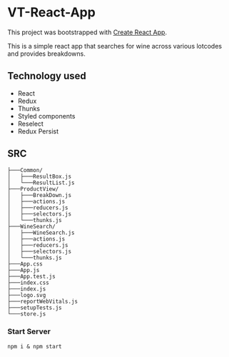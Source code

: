 # VT-React-App

This project was bootstrapped with [Create React App](https://github.com/facebook/create-react-app).

This is a simple react app that searches for wine across various lotcodes and provides breakdowns.

## Technology used
* React
* Redux
* Thunks
* Styled components
* Reselect
* Redux Persist

## SRC
```
├───Common/
│   ├───ResultBox.js
│   └───ResultList.js
├───ProductView/
│   ├───BreakDown.js
│   ├───actions.js
│   ├───reducers.js
│   ├───selectors.js
│   └───thunks.js
├───WineSearch/
│   ├───WineSearch.js
│   ├───actions.js
│   ├───reducers.js
│   ├───selectors.js
│   └───thunks.js
├───App.css
├───App.js
├───App.test.js
├───index.css
├───index.js
├───logo.svg
├───reportWebVitals.js
├───setupTests.js
└───store.js

```

### Start Server
```npm i & npm start```
